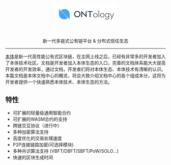 
<p align="center">
  <img
    src="https://raw.githubusercontent.com/ontio/documentation/master/zh-CN/Ontology_CH.png"
    width="200px"
  >
</p>
<h1 align="center"></h1>
<p align="center">
  新一代多链式公有链平台 & 分布式信任生态
</p>

---

[本体](https://ont.io/#/)是新一代高性能公有式区块链，在主网上线之后，已经有非常多的开发者加入了本体技术社区。文档是开发者加入本体生态的入口，完善的文档体系能大大提高开发者的开发效率，通过文档，开发者们将对本体生态、本体技术有清晰的认识。本篇文档是本体文档中心的概览，将会大致介绍文档中心的各个组成本分，这将为开发者提供一个快速熟悉本体技术、本体生态的方法。

## 特性

* 可扩展的轻量级通用智能合约
* 可扩展的WASM合约的支持
* 跨链交互协议（进行中）
* 多种加密算法支持 
* 高度优化的交易处理速度
* P2P连接链路加密(可选择模块)
* 多种共识算法支持 (VBFT/DBFT/SBFT/PoW/SOLO...)
* 快速的区块生成时间


